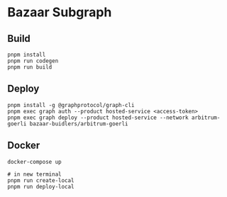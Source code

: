 # Bazaar Subgraph

## Build

```
pnpm install
pnpm run codegen
pnpm run build
```

## Deploy

```
pnpm install -g @graphprotocol/graph-cli
pnpm exec graph auth --product hosted-service <access-token>
pnpm exec graph deploy --product hosted-service --network arbitrum-goerli bazaar-buidlers/arbitrum-goerli
```

## Docker

```
docker-compose up

# in new terminal
pnpm run create-local
pnpm run deploy-local
```
